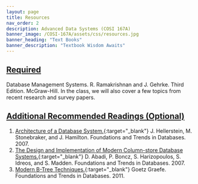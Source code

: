 ```yaml
---
layout: page
title: Resources
nav_order: 2
description: Advanced Data Systems (COSI 167A)
banner_image: /COSI-167A/assets/css/resources.jpg
banner_heading: "Text Books"
banner_description: "Textbook Wisdom Awaits"
---
```


## <u>Required</u>
Database Management Systems. R. Ramakrishnan and J. Gehrke. Third Edition. McGraw-Hill. In the class, we will also cover a few topics from recent research and survey papers.

## <u>Additional Recommended Readings (Optional)</u>
1. [Architecture of a Database System.](https://dsf.berkeley.edu/papers/fntdb07-architecture.pdf){:target="_blank"} J. Hellerstein, M. Stonebraker, and J. Hamilton. Foundations and Trends in Databases. 2007.
2. [The Design and Implementation of Modern Column-store Database Systems.](https://stratos.seas.harvard.edu/files/stratos/files/columnstoresfntdbs.pdf){:target="_blank"} D. Abadi, P. Boncz, S. Harizopoulos, S. Idreos, and S. Madden. Foundations and Trends in Databases. 2007.
3. [Modern B-Tree Techniques.](https://w6113.github.io/files/papers/btreesurvey-graefe.pdf){:target="_blank"} Goetz Graefe. Foundations and Trends in Databases. 2011. 

